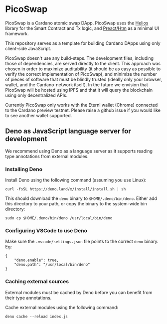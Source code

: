 # PicoSwap

PicoSwap is a Cardano atomic swap DApp. PicoSwap uses the [Helios](https://github.com/Hyperion-BT/Helios) library for the Smart Contract and Tx logic, and [Preact/Htm](https://preactjs.com/guide/v10/getting-started#alternatives-to-jsx) as a minimal UI framework.

This repository serves as a template for building Cardano DApps using only client-side JavaScript.

PicoSwap doesn't use any build-steps. The development files, including those of dependencies, are served directly to the client. This approach was chosen in order to maximize auditability (it should be as easy as possible to verify the correct implementation of PicoSwap), and minimize the number of pieces of software that must be blindly trusted (ideally only your browser, wallet, and the Cardano-network itself). In the future we envision that PicoSwap will be hosted using IPFS and that it will query the blockchain using only decentralized APIs.

Currently PicoSwap only works with the Eternl wallet (Chrome) connected to the Cardano preview testnet. Please raise a github issue if you would like to see another wallet supported.

## Deno as JavaScript language server for development
We recommend using Deno as a language server as it supports reading type annotations from external modules.

### Installing Deno
Install Deno using the following command (assuming you use Linux):
```
curl -fsSL https://deno.land/x/install/install.sh | sh
```

This should download the `deno` binary to `$HOME/.deno/bin/deno`. Either add this directory to your path, or copy the binary to the system-wide bin directory:
```
sudo cp $HOME/.deno/bin/deno /usr/local/bin/deno
```

### Configuring VSCode to use Deno
Make sure the `.vscode/settings.json` file points to the correct `deno` binary. Eg:
```
{
    "deno.enable": true,
    "deno.path": "/usr/local/bin/deno"
}
```

### Caching external sources
External modules must be cached by Deno before you can benefit from their type annotations.

Cache external modules using the following command:
```
deno cache --reload index.js
```
